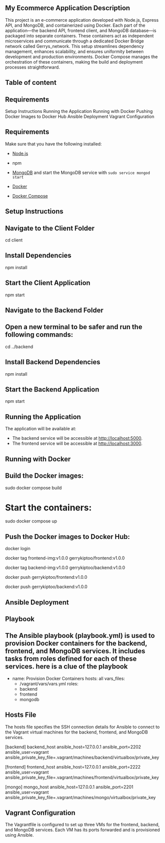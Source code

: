 ##  My Ecommerce Application Description
This project is an e-commerce application developed with Node.js, Express API, and MongoDB, and containerized using Docker. Each part of the application—the backend API, frontend client, and MongoDB database—is packaged into separate containers. These containers act as independent microservices and communicate through a dedicated Docker Bridge network called Gerrys_network. This setup streamlines dependency management, enhances scalability, and ensures uniformity between development and production environments. Docker Compose manages the orchestration of these containers, making the build and deployment processes straightforward.

## Table of content
## Requirements
Setup Instructions
Running the Application
Running with Docker
Pushing Docker Images to Docker Hub
Ansible Deployment
Vagrant Configuration

## Requirements

Make sure that you have the following installed:


- [Node.js](https://www.digitalocean.com/community/tutorials/how-to-install-node-js-on-ubuntu-18-04)

- npm

- [MongoDB](https://docs.mongodb.com/manual/tutorial/install-mongodb-on-ubuntu/) and start the MongoDB service with `sudo service mongod start`

- [Docker](https://docs.docker.com/get-docker/)

- [Docker Compose](https://docs.docker.com/compose/install/)


 ## Setup Instructions

## Navigate to the Client Folder

 cd client

## Install Dependencies

npm install

## Start the Client Application

npm start

## Navigate to the Backend Folder
## Open a new terminal to be safer and run the following commands:

cd ../backend

## Install Backend Dependencies

npm install

## Start the Backend Application

npm start

##  Running the Application
The application will be available at:

- The backend service will be accessible at [http://localhost:5000](http://localhost:5000).
- The frontend service will be accessible at [http://localhost:3000](http://localhost:3000).

  

##  Running with Docker

## Build the Docker images:

sudo docker compose build

# Start the containers:
 
sudo docker compose up
 
 ## Push the Docker images to Docker Hub:

docker login

docker tag frontend-img:v1.0.0 gerrykiptoo/frontend:v1.0.0

docker tag backend-img:v1.0.0 gerrykiptoo/backend:v1.0.0

docker push gerrykiptoo/frontend:v1.0.0

docker push gerrykiptoo/backend:v1.0.0

## Ansible Deployment

## Playbook
The Ansible playbook (playbook.yml) is used to provision Docker containers for the backend, frontend, and MongoDB services. It includes tasks from roles defined for each of these services.
here is a clue of the playbook
---
- name: Provision Docker Containers
  hosts: all
  vars_files:
    - /vagrant/vars/vars.yml
  roles:
    - backend
    - frontend
    - mongodb

## Hosts File

The hosts file specifies the SSH connection details for Ansible to connect to the Vagrant virtual machines for the backend, frontend, and MongoDB services.

[backend]
backend_host ansible_host=127.0.0.1 ansible_port=2202 ansible_user=vagrant ansible_private_key_file=.vagrant/machines/backend/virtualbox/private_key

[frontend]
frontend_host ansible_host=127.0.0.1 ansible_port=2222 ansible_user=vagrant ansible_private_key_file=.vagrant/machines/frontend/virtualbox/private_key

[mongo]
mongo_host ansible_host=127.0.0.1 ansible_port=2201 ansible_user=vagrant ansible_private_key_file=.vagrant/machines/mongo/virtualbox/private_key


## Vagrant Configuration

The Vagrantfile is configured to set up three VMs for the frontend, backend, and MongoDB services. Each VM has its ports forwarded and is provisioned using Ansible.


